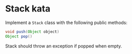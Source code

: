 # Stack kata

Implement a `Stack` class with the following public methods:

``` Java
void push(Object object)
Object pop()
```

Stack should throw an exception if popped when empty.